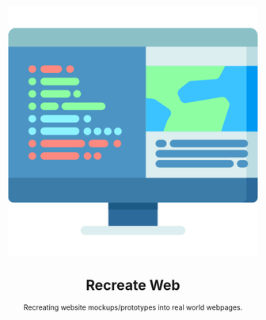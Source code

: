<div align="center">
    <img src="_assets/coding.png" alt="image by flaticon">
    <h1>Recreate Web</h1>
    <p>Recreating website mockups/prototypes into real world webpages.</p>
</div>